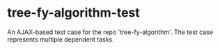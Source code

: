 # tree-fy-algorithm-test
An AJAX-based test case for the repo 'tree-fy-algorithm'. The test case represents multiple dependent tasks.
